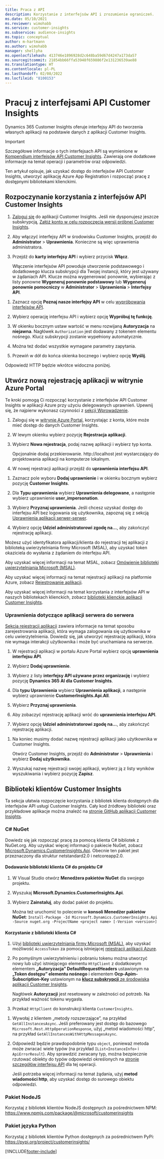```yaml
---
title: Praca z API
description: Korzystanie z interfejsów API i zrozumienie ograniczeń.
ms.date: 05/10/2021
ms.reviewer: wimohabb
ms.service: customer-insights
ms.subservice: audience-insights
ms.topic: conceptual
author: m-hartmann
ms.author: wimohabb
manager: shellyha
ms.openlocfilehash: 413746e1896928d2c648ba59d67d4247a173da57
ms.sourcegitcommit: 21854bb66ffa53948f659886f2e131236539ae88
ms.translationtype: HT
ms.contentlocale: pl-PL
ms.lasthandoff: 02/08/2022
ms.locfileid: "8100153"
---
```

# <a name="work-with-customer-insights-apis"></a>Pracuj z interfejsami API Customer Insights

Dynamics 365 Customer Insights oferuje interfejsy API do tworzenia własnych aplikacji na podstawie danych z aplikacji Customer Insights.

> [!IMPORTANT]
> Szczegółowe informacje o tych interfejsach API są wymienione w [Kompendium interfejsów API Customer Insights](https://developer.ci.ai.dynamics.com/api-details#api=CustomerInsights). Zawierają one dodatkowe informacje na temat operacji i parametrów oraz odpowiedzi.

Ten artykuł opisuje, jak uzyskać dostęp do interfejsów API Customer Insights, utworzyć aplikację Azure App Registration i rozpocząć pracę z dostępnymi bibliotekami klienckimi.

## <a name="get-started-trying-the-customer-insights-apis"></a>Rozpoczynanie korzystania z interfejsów API Customer Insights

1. [Zaloguj się](https://home.ci.ai.dynamics.com) do aplikacji Customer Insights. Jeśli nie dysponujesz jeszcze subskrypcją, [Załóż konto w celu rozpoczęcia wersji próbnej Customer Insights](https://aka.ms/tryci).

1. Aby włączyć interfejsy API w środowisku Customer Insights, przejdź do **Administrator** > **Uprawnienia**. Konieczne są więc uprawnienia administratora.

1. Przejdź do **karty interfejsy API** i wybierz przycisk **Włącz**.    
 
   Włączenie interfejsów API powoduje utworzenie podstawowego i dodatkowego klucza subskrypcji dla Twojej instancji, który jest używany w żądaniach API. Klucze można wygenerować ponownie, wybierając z listy ponowne **Wygeneruj ponownie podstawowy** lub **Wygeneruj ponownie pomocniczy** w **Administrator** > **Uprawnienia** > **Interfejsy API**.

<!--  :::image type="content" source="media/enable-apis.gif" alt-text="Enable Customer Insights APIs."::: -->

1. Zaznacz opcję **Poznaj nasze interfejsy API** w celu [wypróbowania interfejsów API](https://developer.ci.ai.dynamics.com/api-details#api=CustomerInsights&operation=Get-all-instances).

1. Wybierz operację interfejsu API i wybierz opcję **Wypróbuj tę funkcję**.

1. W okienku bocznym ustaw wartość w menu rozwijaną **Autoryzacja** na **niejawna**. Nagłówek `Authorization` jest dodawany z tokenem elementu nośnego. Klucz subskrypcji zostanie wypełniony automatycznie.
  
1. Można też dodać wszystkie wymagane parametry zapytania.

1. Przewiń w dół do końca okienka bocznego i wybierz opcję **Wyślij**.

Odpowiedź HTTP będzie wkrótce widoczna poniżej.

<!--   :::image type="content" source="media/try-apis.gif" alt-text="How to test the APIs."::: -->

## <a name="create-a-new-app-registration-in-the-azure-portal"></a>Utwórz nową rejestrację aplikacji w witrynie Azure Portal

Te kroki pomogą Ci rozpocząć korzystanie z interfejsów API Customer Insights w aplikacji Azure przy użyciu delegowanych uprawnień. Upewnij się, że najpierw wykonasz czynności z [sekcji Wprowadzenie](#get-started-trying-the-customer-insights-apis).

1. Zaloguj się w [witrynie Azure Portal](https://portal.azure.com), korzystając z konta, które może mieć dostęp do danych Customer Insights.

1. W lewym okienku wybierz pozycję **Rejestracja aplikacji**.

1. Wybierz **Nowa rejestracja**, podaj nazwę aplikacji i wybierz typ konta.
 
   Opcjonalnie dodaj przekierowanie. http://localhost jest wystarczający do projektowania aplikacji na komputerze lokalnym.

1. W nowej rejestracji aplikacji przejdź do **uprawnienia interfejsu API**.

<!--   :::image type="content" source="media/app-registration-1.gif" alt-text="How to set API permissions in App registration."::: -->

1. Zaznacz pole wyboru **Dodaj uprawnienie** i w okienku bocznym wybierz pozycję **Customer Insights**.

1. Dla **Typu uprawnienia** wybierz **Uprawnienia delegowane**, a następnie wybierz uprawnienie **user_impersonation**.

1. Wybierz **Przyznaj uprawnienia**. Jeśli chcesz uzyskać dostęp do interfejsu API bez logowania się użytkownika, zapoznaj się z sekcją [Uprawnienia aplikacji serwer-serwer](#server-to-server-application-permissions).

1. Wybierz opcję **Udziel administratorowi zgodę na...**, aby zakończyć rejestrację aplikacji.

Możesz użyć identyfikatora aplikacji/klienta do rejestracji tej aplikacji z biblioteką uwierzytelniania firmy Microsoft (MSAL), aby uzyskać token okaziciela do wysłania z żądaniem do interfejsu API.

<!-- :::image type="content" source="media/grant-admin-consent.gif" alt-text="How to grant admin consent."::: -->

Aby uzyskać więcej informacji na temat MSAL, zobacz [Omówienie biblioteki uwierzytelniania Microsoft (MSAL)](/azure/active-directory/develop/msal-overview).

Aby uzyskać więcej informacji na temat rejestracji aplikacji na platformie Azure, zobacz [Rejestrowanie aplikacji](/azure/active-directory/develop/quickstart-register-app.md#register-an-application).

Aby uzyskać więcej informacji na temat korzystania z interfejsów API w naszych bibliotekach klienckich, zobacz [biblioteki klienckie aplikacji Customer Insights](#customer-insights-client-libraries).

### <a name="server-to-server-application-permissions"></a>Uprawnienia dotyczące aplikacji serwera do serwera

[Sekcja rejestracji aplikacji](#create-a-new-app-registration-in-the-azure-portal) zawiera informacje na temat sposobu zarejestrowania aplikacji, która wymaga zalogowania się użytkownika w celu uwierzytelnienia. Dowiedz się, jak utworzyć rejestrację aplikacji, która nie wymaga interakcji użytkownika i może być uruchamiana na serwerze.

1. W rejestracji aplikacji w portalu Azure Portal wybierz opcję **uprawnienia interfejsu API**.

1. Wybierz **Dodaj uprawnienie**. 

1. Wybierz z listy **interfejsy API używane przez organizację** i wybierz pozycję **Dynamics 365 AI dla Customer Insights**. 

1. Dla **typu Uprawnienia** wybierz **Uprawnienia aplikacji**, a następnie wybierz uprawnienie **CustomerInsights.Api.All**.

1. Wybierz **Przyznaj uprawnienia**.

1. Aby zobaczyć rejestrację aplikacji wróć do **uprawnienia interfejsu API**.

1. Wybierz opcję **Udziel administratorowi zgodę na...**, aby zakończyć rejestrację aplikacji.

 <!--  :::image type="content" source="media/grant-admin-consent.gif" alt-text="How to grant admin consent."::: -->

1. Na koniec musimy dodać nazwę rejestracji aplikacji jako użytkownika w Customer Insights.  
   
   Otwórz Customer Insights, przejdź do **Administrator** > **Uprawnienia** i wybierz **Dodaj użytkownika**.

1. Wyszukaj nazwę rejestracji swojej aplikacji, wybierz ją z listy wyników wyszukiwania i wybierz pozycję **Zapisz**.

## <a name="customer-insights-client-libraries"></a>Biblioteki klientów Customer Insights

Ta sekcja ułatwia rozpoczęcie korzystania z bibliotek klienta dostępnych dla interfejsów API usługi Customer Insights. Cały kod źródłowy biblioteki oraz przykładowe aplikacje można znaleźć na [stronie GitHub aplikacji Customer Insights](https://github.com/microsoft/Dynamics365-CustomerInsights-Client-Libraries). 

### <a name="c-nuget"></a>C# NuGet

Dowiedz się jak rozpocząć pracę za pomocą klienta C# bibliotek z NuGet.org. Aby uzyskać więcej informacji o pakiecie NuGet, zobacz [Microsoft.Dynamics.CustomerInsights.Api](https://www.nuget.org/packages/Microsoft.Dynamics.CustomerInsights.Api/). Obecnie ten pakiet jest przeznaczony dla struktur netstandard2.0 i netcoreapp2.0.

#### <a name="add-the-c-client-library-to-a-c-project"></a>Dodawanie biblioteki klienta C# do projektu C#

1. W Visual Studio otwórz **Menedżera pakietów NuGet** dla swojego projektu.

1. Wyszukaj **Microsoft.Dynamics.CustomerInsights.Api**.

1. Wybierz **Zainstaluj**, aby dodać pakiet do projektu.
 
   Można też uruchomić to polecenie w **konsoli Menedżer pakietów NuGet**: `Install-Package -Id Microsoft.Dynamics.CustomerInsights.Api -Source nuget.org -ProjectName <project name> [-Version <version>]`

 <!--  :::image type="content" source="media/visual-studio-nuget-package.gif" alt-text="Add NuGet package to Visual Studio project."::: -->

#### <a name="use-the-c-client-library"></a>Korzystanie z biblioteki klienta C#

1. Użyj [biblioteki uwierzytelniania firmy Microsoft (MSAL)](/azure/active-directory/develop/msal-overview), aby uzyskać możliwość `AccessToken` za pomocą istniejącej [rejestracji aplikacji Azure](#create-a-new-app-registration-in-the-azure-portal).

1. Po pomyślnym uwierzytelnieniu i pobraniu tokenu można utworzyć nowy lub użyć istniejącego elementu `HttpClient` z dodatkowym elementem **„Autoryzacja” DefaultRequestHeaders** ustawionym na **„Token dostępu” elementu nośnego** i elementem **Ocp-Apim-Subscription-Key** ustawionym na [**klucz subskrypcji** ze środowiska aplikacji Customer Insights](#get-started-trying-the-customer-insights-apis).   
 
   Nagłówek **Autoryzacji** jest resetowany w zależności od potrzeb. Na przykład ważność tokenu wygasła.

1. Przekaż `HttpClient` do konstrukcji klienta `CustomerInsights`.

<!--   :::image type="content" source="media/httpclient-sample.png" alt-text="Sample of httpclient."::: -->

1. Wywołaj z klientem „metody rozszerzające”, na przykład `GetAllInstancesAsync`. Jeśli preferowany jest dostęp do bazowego `Microsoft.Rest.HttpOperationResponse`, użyj „metod wiadomości http”, na przykład `GetAllInstancesWithHttpMessagesAsync`.

1. Odpowiedź będzie prawdopodobnie typu `object`, ponieważ metoda może zwracać wiele typów (na przykład `IList<InstanceInfo>` i `ApiErrorResult`). Aby sprawdzić zwracany typ, można bezpiecznie rzutować obiekty do typów odpowiedzi określonych na [stronie szczegółów interfejsu API](https://developer.ci.ai.dynamics.com/api-details#api=CustomerInsights) dla tej operacji.    
   
   Jeśli potrzeba więcej informacji na temat żądania, użyj **metod wiadomości http**, aby uzyskać dostęp do surowego obiektu odpowiedzi.

### <a name="nodejs-package"></a>Pakiet NodeJS

Korzystaj z bibliotek klientów NodeJS dostępnych za pośrednictwem NPM: https://www.npmjs.com/package/@microsoft/customerinsights

### <a name="python-package"></a>Pakiet języka Python

Korzystaj z bibliotek klientów Python dostępnych za pośrednictwem PyPi: https://pypi.org/project/customerinsights/

[!INCLUDE[footer-include](../includes/footer-banner.md)]
